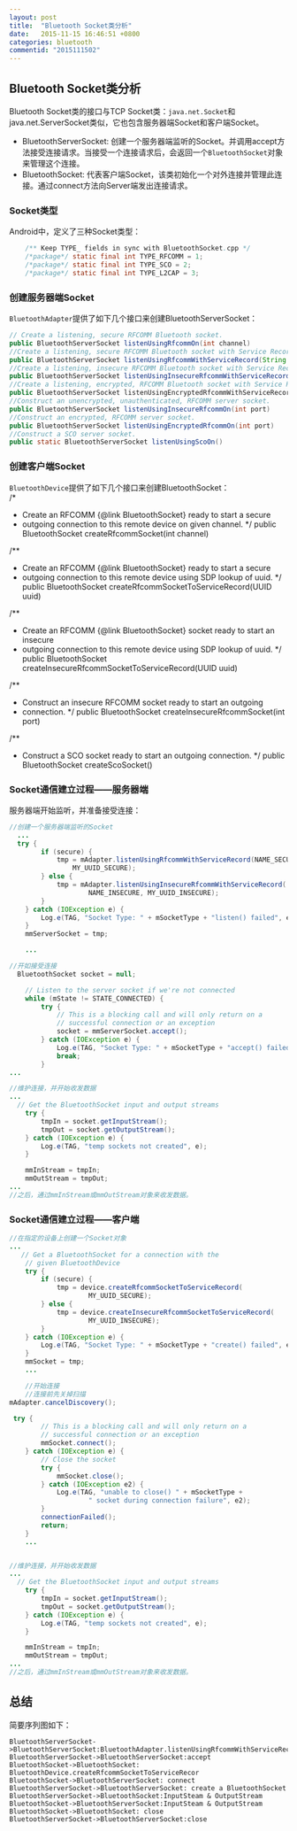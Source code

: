 ```yaml
---
layout: post
title:  "Bluetooth Socket类分析"
date:   2015-11-15 16:46:51 +0800
categories: bluetooth
commentid: "2015111502"
---
```

## Bluetooth Socket类分析  
Bluetooth Socket类的接口与TCP Socket类：`java.net.Socket`和java.net.ServerSocket类似，它也包含服务器端Socket和客户端Socket。  
* BluetoothServerSocket: 创建一个服务器端监听的Socket。并调用accept方法接受连接请求。当接受一个连接请求后，会返回一个`BluetoothSocket`对象来管理这个连接。  
* BluetoothSocket: 代表客户端Socket，该类初始化一个对外连接并管理此连接。通过connect方法向Server端发出连接请求。  

### Socket类型  
Android中，定义了三种Socket类型： 
```java
    /** Keep TYPE_ fields in sync with BluetoothSocket.cpp */
    /*package*/ static final int TYPE_RFCOMM = 1;
    /*package*/ static final int TYPE_SCO = 2;
    /*package*/ static final int TYPE_L2CAP = 3;
```

### 创建服务器端Socket  
`BluetoothAdapter`提供了如下几个接口来创建BluetoothServerSocket： 
```java
// Create a listening, secure RFCOMM Bluetooth socket.
public BluetoothServerSocket listenUsingRfcommOn(int channel)
//Create a listening, secure RFCOMM Bluetooth socket with Service Record.
public BluetoothServerSocket listenUsingRfcommWithServiceRecord(String name, UUID uuid)
//Create a listening, insecure RFCOMM Bluetooth socket with Service Record.
public BluetoothServerSocket listenUsingInsecureRfcommWithServiceRecord(String name, UUID uuid)
//Create a listening, encrypted, RFCOMM Bluetooth socket with Service Record.
public BluetoothServerSocket listenUsingEncryptedRfcommWithServiceRecord
//Construct an unencrypted, unauthenticated, RFCOMM server socket.
public BluetoothServerSocket listenUsingInsecureRfcommOn(int port)
//Construct an encrypted, RFCOMM server socket.
public BluetoothServerSocket listenUsingEncryptedRfcommOn(int port)
//Construct a SCO server socket.
public static BluetoothServerSocket listenUsingScoOn()
```

### 创建客户端Socket  
`BluetoothDevice`提供了如下几个接口来创建BluetoothSocket：  
/*
 * Create an RFCOMM {@link BluetoothSocket} ready to start a secure
 * outgoing connection to this remote device on given channel.
 */
public BluetoothSocket createRfcommSocket(int channel)

/**
 * Create an RFCOMM {@link BluetoothSocket} ready to start a secure
 * outgoing connection to this remote device using SDP lookup of uuid.
 */
 public BluetoothSocket createRfcommSocketToServiceRecord(UUID uuid)

/**
 * Create an RFCOMM {@link BluetoothSocket} socket ready to start an insecure
 * outgoing connection to this remote device using SDP lookup of uuid.
 */
public BluetoothSocket createInsecureRfcommSocketToServiceRecord(UUID uuid) 

/**
 * Construct an insecure RFCOMM socket ready to start an outgoing
 * connection.
 */
public BluetoothSocket createInsecureRfcommSocket(int port)

/**
 * Construct a SCO socket ready to start an outgoing connection.
 */
public BluetoothSocket createScoSocket() 


### Socket通信建立过程——服务器端  
服务器端开始监听，并准备接受连接：  
```java
//创建一个服务器端监听的Socket
  ...
  try {
        if (secure) {
            tmp = mAdapter.listenUsingRfcommWithServiceRecord(NAME_SECURE,
                MY_UUID_SECURE);
        } else {
            tmp = mAdapter.listenUsingInsecureRfcommWithServiceRecord(
                    NAME_INSECURE, MY_UUID_INSECURE);
        }
    } catch (IOException e) {
        Log.e(TAG, "Socket Type: " + mSocketType + "listen() failed", e);
    }
    mmServerSocket = tmp;

    ...

//开如接受连接  
  BluetoothSocket socket = null;

    // Listen to the server socket if we're not connected
    while (mState != STATE_CONNECTED) {
        try {
            // This is a blocking call and will only return on a
            // successful connection or an exception
            socket = mmServerSocket.accept();
        } catch (IOException e) {
            Log.e(TAG, "Socket Type: " + mSocketType + "accept() failed", e);
            break;
        }
...

//维护连接，并开始收发数据  
...
  // Get the BluetoothSocket input and output streams
    try {
        tmpIn = socket.getInputStream();
        tmpOut = socket.getOutputStream();
    } catch (IOException e) {
        Log.e(TAG, "temp sockets not created", e);
    }

    mmInStream = tmpIn;
    mmOutStream = tmpOut;
...
//之后，通过mmInStream或mmOutStream对象来收发数据。 
```

### Socket通信建立过程——客户端  
```java
//在指定的设备上创建一个Socket对象  
...
   // Get a BluetoothSocket for a connection with the
    // given BluetoothDevice
    try {
        if (secure) {
            tmp = device.createRfcommSocketToServiceRecord(
                    MY_UUID_SECURE);
        } else {
            tmp = device.createInsecureRfcommSocketToServiceRecord(
                    MY_UUID_INSECURE);
        }
    } catch (IOException e) {
        Log.e(TAG, "Socket Type: " + mSocketType + "create() failed", e);
    }
    mmSocket = tmp;
    ...

    //开始连接
    //连接前先关掉扫描
mAdapter.cancelDiscovery();

 try {
        // This is a blocking call and will only return on a
        // successful connection or an exception
        mmSocket.connect();
    } catch (IOException e) {
        // Close the socket
        try {
            mmSocket.close();
        } catch (IOException e2) {
            Log.e(TAG, "unable to close() " + mSocketType +
                    " socket during connection failure", e2);
        }
        connectionFailed();
        return;
    }
    ...


//维护连接，并开始收发数据  
...
  // Get the BluetoothSocket input and output streams
    try {
        tmpIn = socket.getInputStream();
        tmpOut = socket.getOutputStream();
    } catch (IOException e) {
        Log.e(TAG, "temp sockets not created", e);
    }

    mmInStream = tmpIn;
    mmOutStream = tmpOut;
...
//之后，通过mmInStream或mmOutStream对象来收发数据。 
```
## 总结  
简要序列图如下：  
```sequence
BluetoothServerSocket->BluetoothServerSocket:BluetoothAdapter.listenUsingRfcommWithServiceRecord
BluetoothServerSocket->BluetoothServerSocket:accept
BluetoothSocket->BluetoothSocket: BluetoothDevice.createRfcommSocketToServiceRecor
BluetoothSocket->BluetoothServerSocket: connect
BluetoothServerSocket->BluetoothServerSocket: create a BluetoothSocket
BluetoothServerSocket->BluetoothSocket:InputSteam & OutputStream
BluetoothSocket->BluetoothServerSocket:InputSteam & OutputStream
BluetoothSocket->BluetoothSocket: close
BluetoothServerSocket->BluetoothServerSocket:close
```
